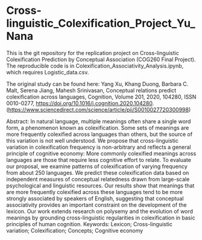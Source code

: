 # Cross-linguistic_Colexification_Project_Yu_Nana

This is the git repository for the replication project on Cross-linguistic Colexification Prediction by Conceptual Association (COG260 Final Project).
The reproducible code is in Colexification_Associativity_Analysis.ipynb, which requires Logistic_data.csv.


The original study can be found here: Yang Xu, Khang Duong, Barbara C. Malt, Serena Jiang, Mahesh Srinivasan,
Conceptual relations predict colexification across languages,
Cognition,
Volume 201,
2020,
104280,
ISSN 0010-0277,
https://doi.org/10.1016/j.cognition.2020.104280.
(https://www.sciencedirect.com/science/article/pii/S0010027720300998)

Abstract: In natural language, multiple meanings often share a single word form, a phenomenon known as colexification. Some sets of meanings are more frequently colexified across languages than others, but the source of this variation is not well understood. We propose that cross-linguistic variation in colexification frequency is non-arbitrary and reflects a general principle of cognitive economy: More commonly colexified meanings across languages are those that require less cognitive effort to relate. To evaluate our proposal, we examine patterns of colexification of varying frequency from about 250 languages. We predict these colexification data based on independent measures of conceptual relatedness drawn from large-scale psychological and linguistic resources. Our results show that meanings that are more frequently colexified across these languages tend to be more strongly associated by speakers of English, suggesting that conceptual associativity provides an important constraint on the development of the lexicon. Our work extends research on polysemy and the evolution of word meanings by grounding cross-linguistic regularities in colexification in basic principles of human cognition.
Keywords: Lexicon; Cross-linguistic variation; Colexification; Concepts; Cognitive economy
